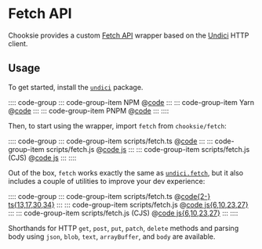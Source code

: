 # Fetch API

Chooksie provides a custom [Fetch API](https://developer.mozilla.org/en-US/docs/Web/API/Fetch_API/Using_Fetch)
wrapper based on the [Undici](https://npmjs.com/package/undici) HTTP client.

## Usage

To get started, install the [`undici`](https://npmjs.com/package/undici) package.

:::: code-group
::: code-group-item NPM
@[code](./install-npm.sh)
:::
::: code-group-item Yarn
@[code](./install-yarn.sh)
:::
::: code-group-item PNPM
@[code](./install-pnpm.sh)
:::
::::

Then, to start using the wrapper, import `fetch` from `chooksie/fetch`:

:::: code-group
::: code-group-item scripts/fetch.ts
@[code](./fetch-basic.ts)
:::
::: code-group-item scripts/fetch.js
@[code js](./fetch-basic.mjs)
:::
::: code-group-item scripts/fetch.js (CJS)
@[code js](./fetch-basic.mjs)
:::
::::

Out of the box, `fetch` works exactly the same as
[`undici.fetch`](https://github.com/nodejs/undici#undicifetchinput-init-promise), but it also includes a
couple of utilities to improve your dev experience:

:::: code-group
::: code-group-item scripts/fetch.ts
@[code{2-} ts{13,17,30,34}](./fetch-advanced.ts)
:::
::: code-group-item scripts/fetch.js
@[code js{6,10,23,27}](./fetch-advanced.mjs)
:::
::: code-group-item scripts/fetch.js (CJS)
@[code js{6,10,23,27}](./fetch-advanced.mjs)
:::
::::

Shorthands for HTTP `get`, `post`, `put`, `patch`, `delete` methods and parsing body using `json`, `blob`,
`text`, `arrayBuffer`, and `body` are available.
